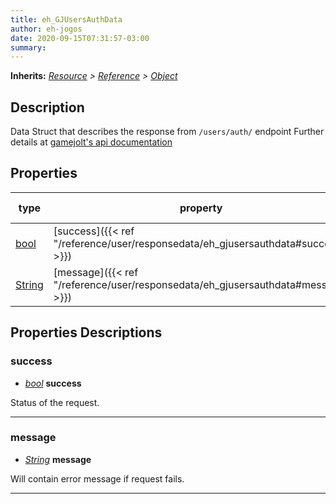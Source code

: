 ```yaml
---  
title: eh_GJUsersAuthData  
author: eh-jogos  
date: 2020-09-15T07:31:57-03:00  
summary:   
---  
```

**Inherits:** _[Resource](https://docs.godotengine.org/en/stable/classes/class_resource.html) > [Reference](https://docs.godotengine.org/en/stable/classes/class_reference.html) > [Object](https://docs.godotengine.org/en/stable/classes/class_object.html)_  
## Description  
 Data Struct that describes the response from `/users/auth/` endpoint
 Further details at [gamejolt's api documentation](https://gamejolt.com/game-api/doc/users/auth/)
  
## Properties 
  
| type | property | default value |  
| ---- | -------- | ------------- |  
| [bool](https://docs.godotengine.org/en/stable/classes/class_bool.html) | [success]({{< ref "/reference/user/responsedata/eh_gjusersauthdata#success" >}}) | Null |  
| [String](https://docs.godotengine.org/en/stable/classes/class_string.html) | [message]({{< ref "/reference/user/responsedata/eh_gjusersauthdata#message" >}}) | Null |  
  
## Properties Descriptions  
  
### success 
- _[bool](https://docs.godotengine.org/en/stable/classes/class_bool.html)_ **success**  
  
 Status of the request.
  
---------
### message 
- _[String](https://docs.godotengine.org/en/stable/classes/class_string.html)_ **message**  
  
 Will contain error message if request fails.
  
---------
